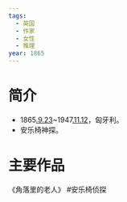 ```yaml
---
tags:
  - 英国
  - 作家
  - 女性
  - 推理
year: 1865
---
```

# 简介

- 1865[.9.23](2024-09-23.md)~1947[.11.12](2024-11-12.md)，匈牙利。
- 安乐椅神探。
# 主要作品

《角落里的老人》
#安乐椅侦探